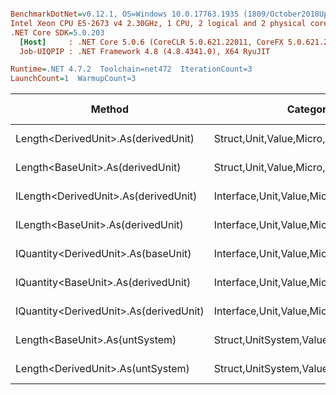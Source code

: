 ``` ini

BenchmarkDotNet=v0.12.1, OS=Windows 10.0.17763.1935 (1809/October2018Update/Redstone5)
Intel Xeon CPU E5-2673 v4 2.30GHz, 1 CPU, 2 logical and 2 physical cores
.NET Core SDK=5.0.203
  [Host]     : .NET Core 5.0.6 (CoreCLR 5.0.621.22011, CoreFX 5.0.621.22011), X64 RyuJIT
  Job-UIQPIP : .NET Framework 4.8 (4.8.4341.0), X64 RyuJIT

Runtime=.NET 4.7.2  Toolchain=net472  IterationCount=3  
LaunchCount=1  WarmupCount=3  

```
|                                 Method |                               Categories |      Mean |      Error |    StdDev |   StdErr |       Min |       Max |    Median | Ratio | MannWhitney(5%) | RatioSD |  Gen 0 | Gen 1 | Gen 2 | Allocated |
|--------------------------------------- |----------------------------------------- |----------:|-----------:|----------:|---------:|----------:|----------:|----------:|------:|---------------- |--------:|-------:|------:|------:|----------:|
|    Length&lt;DerivedUnit&gt;.As(derivedUnit) |       Struct,Unit,Value,Micro,Conversion |  12.04 ns |   5.862 ns |  0.321 ns | 0.186 ns |  11.68 ns |  12.29 ns |  12.16 ns |  1.00 |               ? |    0.03 |      - |     - |     - |         - |
|       Length&lt;BaseUnit&gt;.As(derivedUnit) |       Struct,Unit,Value,Micro,Conversion |  12.05 ns |  11.279 ns |  0.618 ns | 0.357 ns |  11.56 ns |  12.74 ns |  11.84 ns |  1.00 |            Base |    0.00 |      - |     - |     - |         - |
|   ILength&lt;DerivedUnit&gt;.As(derivedUnit) |    Interface,Unit,Value,Micro,Conversion |  16.29 ns |   4.184 ns |  0.229 ns | 0.132 ns |  16.15 ns |  16.55 ns |  16.16 ns |  1.35 |               ? |    0.08 |      - |     - |     - |         - |
|      ILength&lt;BaseUnit&gt;.As(derivedUnit) |    Interface,Unit,Value,Micro,Conversion |  16.38 ns |  14.810 ns |  0.812 ns | 0.469 ns |  15.87 ns |  17.31 ns |  15.94 ns |  1.36 |               ? |    0.01 |      - |     - |     - |         - |
|    IQuantity&lt;DerivedUnit&gt;.As(baseUnit) |    Interface,Unit,Value,Micro,Conversion |  79.09 ns |  66.996 ns |  3.672 ns | 2.120 ns |  74.97 ns |  82.01 ns |  80.31 ns |  6.58 |               ? |    0.45 |      - |     - |     - |         - |
|    IQuantity&lt;BaseUnit&gt;.As(derivedUnit) |    Interface,Unit,Value,Micro,Conversion |  80.93 ns |  49.998 ns |  2.741 ns | 1.582 ns |  78.04 ns |  83.49 ns |  81.25 ns |  6.72 |               ? |    0.26 |      - |     - |     - |         - |
| IQuantity&lt;DerivedUnit&gt;.As(derivedUnit) |    Interface,Unit,Value,Micro,Conversion | 100.67 ns |  53.349 ns |  2.924 ns | 1.688 ns |  98.36 ns | 103.96 ns |  99.69 ns |  8.37 |               ? |    0.57 |      - |     - |     - |         - |
|         Length&lt;BaseUnit&gt;.As(untSystem) | Struct,UnitSystem,Value,Micro,Conversion | 475.39 ns | 205.534 ns | 11.266 ns | 6.504 ns | 462.67 ns | 484.13 ns | 479.36 ns | 39.50 |               ? |    1.33 | 0.0288 |     - |     - |     201 B |
|      Length&lt;DerivedUnit&gt;.As(untSystem) | Struct,UnitSystem,Value,Micro,Conversion | 543.46 ns | 159.233 ns |  8.728 ns | 5.039 ns | 533.55 ns | 550.02 ns | 546.79 ns | 45.21 |               ? |    2.98 | 0.0288 |     - |     - |     201 B |
